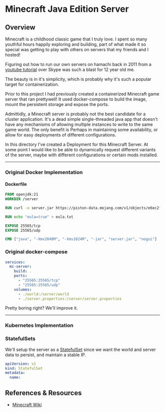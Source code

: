 # Minecraft Java Edition Server

## Overview

Minecraft is a childhood classic game that I truly love. I spent so many youthful hours happily exploring and building, part of what made it so special was getting to play with others on servers that my friends and I hosted!

Figuring out how to run our own servers on hamachi back in 2011 from a [youtube tutorial](https://www.youtube.com/watch?v=ZACvglbdN4A) over Skype was such a blast for 12 year old me.

The beauty is in it's simplicity, which is probably why it's such a popular target for containerization.

Prior to this project I had previously created a containerized Minecraft game server that ran prettywell! It used docker-compose to build the image, mount the persistent storage and expose the ports.

Admittidly, a Minecraft server is probably not the best candidate for a cluster application. It's a dead simple single-threaded java app that doesn't have any mechanisms of allowing multiple instances to write to the same game world. The only benefit is Perhaps in maintaining some availability, or allow for easy deployments of different configurations.

In this directory I've created a Deployment for this Minecraft Server. At some point I would like to be able to dynamically request different variants of the server, maybe with different configurations or certain mods installed.

---

### Original Docker Implementation

#### Dockerfile

```Dockerfile
FROM openjdk:21
WORKDIR /server

RUN curl -o server.jar https://piston-data.mojang.com/v1/objects/e6ec2f64e6080b9b5d9b471b291c33cc7f509733/server.jar

RUN echo "eula=true" > eula.txt

EXPOSE 25565/tcp
EXPOSE 25565/udp

CMD ["java", "-Xmx2048M", "-Xms1024M", "-jar", "server.jar", "nogui"]
```

### Original docker-compose

```yaml
services:
  mc-server:
    build: .
    ports:
      - "25565:25565/tcp"
      - "25565:25565/udp"
    volumes:
      - ./world:/server/world
      - ./server.properties:/server/server.properties
```

Pretty boring right? We'll improve it.

---

### Kubernetes Implementation

### StatefulSets

We'll setup the server as a [StatefulSet](https://kubernetes.io/docs/concepts/workloads/controllers/statefulset/) since we want the world and server data to persist, and maintain a stable IP.

```yaml
apiVersion: v1
kind: StatefulSet
metadata:
  name: 
```

## References & Resources

* [Minecraft Wiki](https://minecraft.wiki/w/Tutorial:Setting_up_a_Java_Edition_server#Startup_script)
